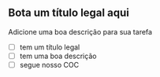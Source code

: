 ## Bota um título legal aqui

Adicione uma boa descrição para sua tarefa

- [ ] tem um título legal
- [ ] tem uma boa descrição
- [ ] segue nosso COC 
